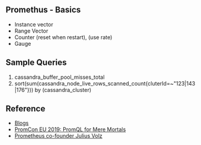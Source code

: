 ## Promethus - Basics

* Instance vector
* Range Vector
* Counter (reset when restart), (use rate)
* Gauge

## Sample Queries

1. cassandra_buffer_pool_misses_total
1. sort(sum(cassandra_node_live_rows_scanned_count{cluterId=~"123|143|176"})) by (cassandra_cluster)

## Reference

* [Blogs](https://www.robustperception.io/blog/page/6)
* [PromCon EU 2019: PromQL for Mere Mortals](https://www.youtube.com/watch?v=hTjHuoWxsks)
* [Prometheus co-founder Julius Volz](https://www.youtube.com/watch?v=3hKdcFwMozI)